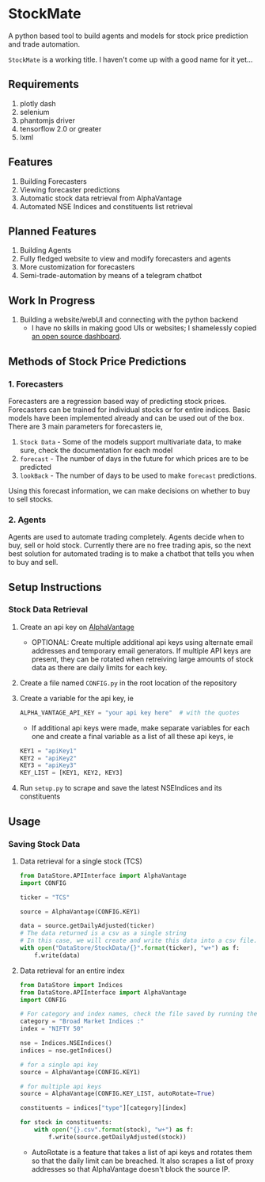 # StockMate

A python based tool to build agents and models for stock price prediction and trade automation.

`StockMate` is a working title. I haven't come up with a good name for it yet...

## Requirements

1. plotly dash
2. selenium
3. phantomjs driver
4. tensorflow 2.0 or greater
5. lxml

## Features

1. Building Forecasters
2. Viewing forecaster predictions
3. Automatic stock data retrieval from AlphaVantage
4. Automated NSE Indices and constituents list retrieval

## Planned Features

1. Building Agents
2. Fully fledged website to view and modify forecasters and agents
3. More customization for forecasters
4. Semi-trade-automation by means of a telegram chatbot

## Work In Progress

1. Building a website/webUI and connecting with the python backend
    - I have no skills in making good UIs or websites; I shamelessly copied [an open source dashboard](https://github.com/BlackrockDigital/startbootstrap-sb-admin-2).

## Methods of Stock Price Predictions

### 1. Forecasters

Forecasters are a regression based way of predicting stock prices. Forecasters can be trained for individual stocks or for entire indices. Basic models have been implemented already and can be used out of the box. There are 3 main parameters for forecasters ie,

1. `Stock Data` - Some of the models support multivariate data, to make sure, check the documentation for each model
2. `forecast` - The number of days in the future for which prices are to be predicted
3. `lookBack` - The number of days to be used to make `forecast` predictions.

Using this forecast information, we can make decisions on whether to buy to sell stocks.

### 2. Agents

Agents are used to automate trading completely. Agents decide when to buy, sell or hold stock. Currently there are no free trading apis, so the next best solution for automated trading is to make a chatbot that tells you when to buy and sell.

## Setup Instructions

### Stock Data Retrieval

1. Create an api key on [AlphaVantage](https://www.alphavantage.co/support/#api-key)
    - OPTIONAL: Create multiple additional api keys using alternate email addresses and temporary email generators. If multiple API keys are present, they can be rotated when retreiving large amounts of stock data as there are daily limits for each key.
2. Create a file named `CONFIG.py` in the root location of the repository
3. Create a variable for the api key, ie

    ```python
    ALPHA_VANTAGE_API_KEY = "your api key here"  # with the quotes
    ```

    - If additional api keys were made, make separate variables for each one and create a final variable as a list of all these api keys, ie

    ```python
    KEY1 = "apiKey1"
    KEY2 = "apiKey2"
    KEY3 = "apiKey3"
    KEY_LIST = [KEY1, KEY2, KEY3]
    ```

4. Run `setup.py` to scrape and save the latest NSEIndices and its constituents

## Usage

### Saving Stock Data

1. Data retrieval for a single stock (TCS)

    ```python
    from DataStore.APIInterface import AlphaVantage
    import CONFIG

    ticker = "TCS"

    source = AlphaVantage(CONFIG.KEY1)

    data = source.getDailyAdjusted(ticker)
    # The data returned is a csv as a single string
    # In this case, we will create and write this data into a csv file.
    with open("DataStore/StockData/{}".format(ticker), "w+") as f:
        f.write(data)

    ```

2. Data retrieval for an entire index

    ```python
    from DataStore import Indices
    from DataStore.APIInterface import AlphaVantage
    import CONFIG

    # For category and index names, check the file saved by running the setup.py file
    category = "Broad Market Indices :"
    index = "NIFTY 50"

    nse = Indices.NSEIndices()
    indices = nse.getIndices()

    # for a single api key
    source = AlphaVantage(CONFIG.KEY1)

    # for multiple api keys
    source = AlphaVantage(CONFIG.KEY_LIST, autoRotate=True)

    constituents = indices["type"][category][index]

    for stock in constituents:
        with open("{}.csv".format(stock), "w+") as f:
            f.write(source.getDailyAdjusted(stock))
    ```

    - AutoRotate is a feature that takes a list of api keys and rotates them so that the daily limit can be breached. It also scrapes a list of proxy addresses so that AlphaVantage doesn't block the source IP.
